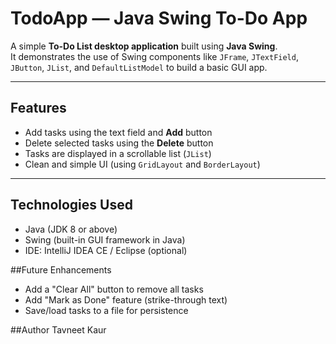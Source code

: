 # TodoApp — Java Swing To-Do App

A simple **To-Do List desktop application** built using **Java Swing**.  
It demonstrates the use of Swing components like `JFrame`, `JTextField`, `JButton`, `JList`, and `DefaultListModel` to build a basic GUI app.

---

## Features
- Add tasks using the text field and **Add** button  
- Delete selected tasks using the **Delete** button  
- Tasks are displayed in a scrollable list (`JList`)  
- Clean and simple UI (using `GridLayout` and `BorderLayout`)  

---

## Technologies Used
- Java (JDK 8 or above)  
- Swing (built-in GUI framework in Java)  
- IDE: IntelliJ IDEA CE / Eclipse (optional)

##Future Enhancements
- Add a "Clear All" button to remove all tasks
- Add "Mark as Done" feature (strike-through text)
- Save/load tasks to a file for persistence

##Author
Tavneet Kaur
